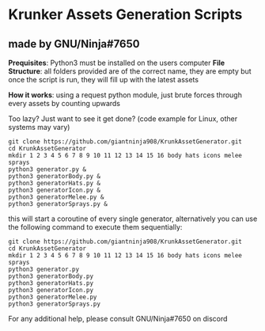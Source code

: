 # Krunker Assets Generation Scripts
## made by GNU/Ninja#7650

**Prequisites**: Python3 must be installed on the users computer
**File Structure**: all folders provided are of the correct name, they are empty but once the script is run, they will fill up with the latest assets

**How it works**: using a request python module, just brute forces through every assets by counting upwards

Too lazy? Just want to see it get done? (code example for Linux, other systems may vary)
```
git clone https://github.com/giantninja908/KrunkAssetGenerator.git
cd KrunkAssetGenerator
mkdir 1 2 3 4 5 6 7 8 9 10 11 12 13 14 15 16 body hats icons melee sprays
python3 generator.py &
python3 generatorBody.py &
python3 generatorHats.py &
python3 generatorIcon.py &
python3 generatorMelee.py &
python3 generatorSprays.py &
```
this will start a coroutine of every single generator, alternatively you can use the following command to execute them sequentially:
```
git clone https://github.com/giantninja908/KrunkAssetGenerator.git
cd KrunkAssetGenerator
mkdir 1 2 3 4 5 6 7 8 9 10 11 12 13 14 15 16 body hats icons melee sprays
python3 generator.py
python3 generatorBody.py
python3 generatorHats.py
python3 generatorIcon.py
python3 generatorMelee.py
python3 generatorSprays.py
```


For any additional help, please consult GNU/Ninja#7650 on discord
